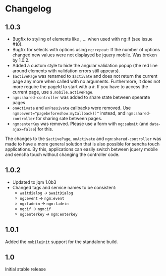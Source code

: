 Changelog
=====================

1.0.3
-------------
- Bugfix to styling of elements like <a>, ... when used with ng:if (see issue #10).
- Bugfix for selects with options using `ng:repeat`: If the number of options changed
  new values were not displayed be jquery mobile. Was broken by 1.0.2.
- Added a custom style to hide the angular validation popup (the red line around
  elements with validation errors still appears).
- `$activePage` was renamed to `$activate` and does not return the current page any more when
  called with no arguments. Furthermore, it does not more require the pageId to start with a `#`.
  If you have to access the current page, use `$.mobile.activePage`.
- `ngm:shared-controller` was added to share state between spearate pages
- `onActivate` and `onPassivate` callbacks were removed. Use
  `ngm:event="pagebeforeshow:myCallback()"` instead, and `ngm:shared-controller` for sharing sate between pages.
- `ngm:enterKey` was removed. Please use a form with `ng:submit` (and `data-ajax=false`) for this.

The changes to the `$activePage`, `onActivate` and `ngm:shared-controller` was made to have a more general
solution that is also possible for sencha touch applications. By this, applications can easily switch between
jquery mobile and sencha touch without changing the controller code.


1.0.2
-------------
- Updated to jqm 1.0b3
- Changed tags and service names to be consistent:
  - `waitdialog` -> `$waitDialog`
  - `ng:event` -> `ngm:event`
  - `ng:fadein` -> `ngm:fadein`
  - `ng:if` -> `ngm:if`
  - `ng:enterkey` -> `ngm:enterkey`


1.0.1
-------------
Added the `mobileinit` support for the standalone build.


1.0
-------------
Initial stable release